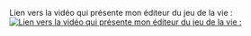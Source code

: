 Lien vers la vidéo qui présente mon éditeur du jeu de la vie :
[![Lien vers la vidéo qui présente mon éditeur du jeu de la vie :](https://img.youtube.com/vi/4Upv88OFJC8/0.jpg)](https://www.youtube.com/watch?v=4Upv88OFJC8)
